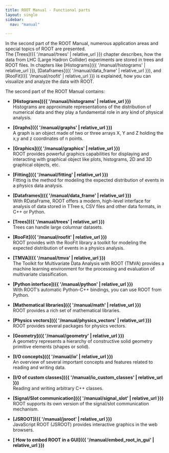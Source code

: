 ```yaml
---
title: ROOT Manual - Functional parts
layout: single
sidebar:
  nav: "manual"

---
```


In the second part of the ROOT Manual, numerous application areas and special topics of ROOT are presented.<br>
The [Trees]({{ '/manual/trees' | relative_url }}) chapter describes, how the data from LHC (Large Hadron Collider) experiments are stored in trees and ROOT files.
In chapters like [Histograms]({{ '/manual/histograms' | relative_url }}), [Dataframes]({{ '/manual/data_frame' | relative_url }}), and [RooFit]({{ '/manual/roofit' | relative_url }}) is explained, how you can visualize and analyze the data with ROOT.

The second part of the ROOT Manual contains:

  - **[Histograms]({{ '/manual/histograms' | relative_url }})** <br>
    Histograms are approximate representations of the distribution of numerical data and they play a fundamental role in any kind of physical analysis.

  - **[Graphs]({{ '/manual/graphs' | relative_url }})** <br>
    A graph is an object made of two or three arrays X, Y and Z holding the x,y and z coordinates of n points.

  - **[Graphics]({{ '/manual/graphics' | relative_url }})** <br>
    ROOT provides powerful graphics capabilities for displaying and interacting with graphical object like plots, histograms, 2D and 3D graphical objects, etc.

  - **[Fitting]({{ '/manual/fitting' | relative_url }})** <br>
    Fitting is the method for modeling the expected distribution of events in a physics data analysis.

  - **[Dataframes]({{ '/manual/data_frame' | relative_url }})** <br>
    With RDataFrame, ROOT offers a modern, high-level interface for analysis of data stored in TTree s, CSV files and other data formats, in C++ or Python.

  - **[Trees]({{ '/manual/trees' | relative_url }})** <br>
    Trees can handle large columnar datasets.

  - **[RooFit]({{ '/manual/roofit' | relative_url }})** <br>
    ROOT provides with the RooFit library a toolkit for modeling the expected distribution of events in a physics analysis.

  - **[TMVA]({{ '/manual/tmva' | relative_url }})** <br>
    The Toolkit for Multivariate Data Analysis with ROOT (TMVA) provides a machine learning environment for the processing and evaluation of multivariate classification.

  - **[Python interface]({{ '/manual/python' | relative_url }})** <br>
    With ROOT’s automatic Python-C++ bindings, you can use ROOT from Python.

  - **[Mathematical libraries]({{ '/manual/math' | relative_url }})** <br>
    ROOT provides a rich set of mathematical libraries.

  - **[Physics vectors]({{ '/manual/physics_vectors' | relative_url }})** <br>
    ROOT provides several packages for physics vectors.

  - **[Geometry]({{ '/manual/geometry' | relative_url }})** <br>
    A geometry represents a hierarchy of constructive solid geometry primitive elements (shapes or solid).

  - **[I/O concepts]({{ '/manual/io' | relative_url }})** <br>
    An overview of several important concepts and features related to reading and writing data.

  - **[I/O of custom classes]({{ '/manual/io_custom_classes' | relative_url }})** <br>
    Reading and writing arbitrary C++ classes.

  - **[Signal/Slot communication]({{ '/manual/signal_slot' | relative_url }})** <br>
    ROOT supports its own version of the signal/slot communication mechanism.

  - **[JSROOT]({{ '/manual/jsroot' | relative_url }})** <br>
    JavaScript ROOT (JSROOT) provides interactive graphics in the web browsers.

  - **[ How to embed ROOT in a GUI]({{ '/manual/embed_root_in_gui' | relative_url }})** <br>
